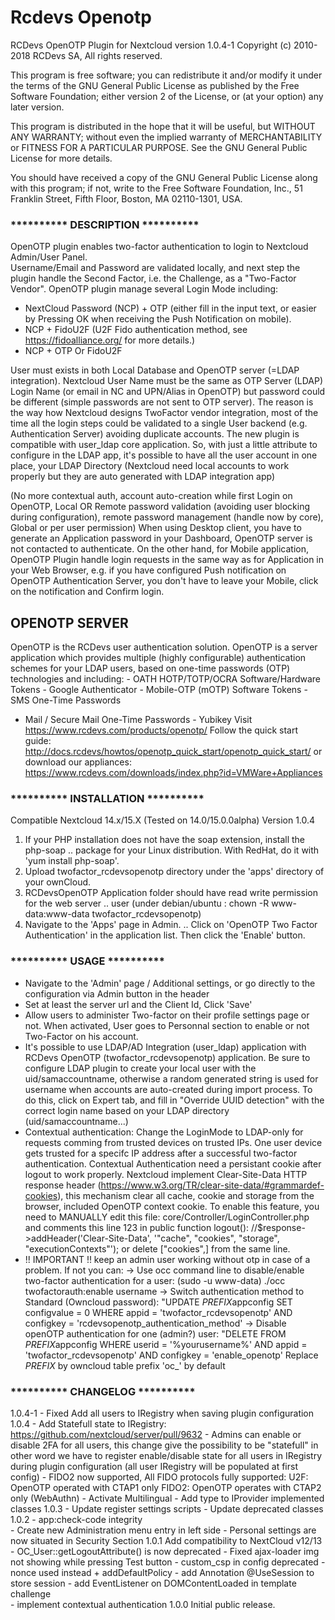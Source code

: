 # Rcdevs Openotp

RCDevs OpenOTP Plugin for Nextcloud version 1.0.4-1
Copyright (c) 2010-2018 RCDevs SA, All rights reserved.

This program is free software; you can redistribute it and/or
modify it under the terms of the GNU General Public License
as published by the Free Software Foundation; either version 2
of the License, or (at your option) any later version.

This program is distributed in the hope that it will be useful,
but WITHOUT ANY WARRANTY; without even the implied warranty of
MERCHANTABILITY or FITNESS FOR A PARTICULAR PURPOSE.  See the
GNU General Public License for more details.

You should have received a copy of the GNU General Public License
along with this program; if not, write to the Free Software
Foundation, Inc., 51 Franklin Street, Fifth Floor, Boston, MA  02110-1301, USA.


### **********   DESCRIPTION   **********
OpenOTP plugin enables two-factor authentication to login to Nextcloud Admin/User Panel.  
Username/Email and Password are validated locally, and next step the plugin handle the Second Factor, i.e. the Challenge, as a "Two-Factor Vendor".
OpenOTP plugin manage several Login Mode including: 
- NextCloud Password (NCP) + OTP (either fill in the input text, or easier by Pressing OK when receiving the Push Notification on mobile).
- NCP + FidoU2F (U2F Fido authentication method, see https://fidoalliance.org/ for more details.)
- NCP + OTP Or FidoU2F

User must exists in both Local Database and OpenOTP server (=LDAP integration). Nextcloud User Name must be the same as OTP Server (LDAP) Login Name (or email in NC and UPN/Alias in OpenOTP) 
but password could be different (simple passwords are not sent to OTP server). The reason is the way how Nextcloud designs TwoFactor vendor integration, most of the time all the login steps 
could  be validated to a single User backend (e.g. Authentication Server) avoiding duplicate accounts.
The new plugin is compatible with user_ldap core application. So, with just a little attribute to configure in the LDAP app, it's possible to have all
the user account in one place, your LDAP Directory (Nextcloud need local accounts to work properly but they are auto generated with LDAP integration app)

(No more contextual auth, account auto-creation while first Login on OpenOTP, Local OR Remote password validation (avoiding user blocking during configuration), remote password management (handle now by core), Global or per user permission) 
When using Desktop client, you have to generate an Application password in your Dashboard, OpenOTP server is not contacted to authenticate. 
On the other hand, for Mobile application, OpenOTP Plugin handle login requests in the same way as for Application in your Web Browser, e.g. if you have configured Push notification on OpenOTP Authentication Server, 
you don't have to leave your Mobile, click on the notification and Confirm login.

## OPENOTP SERVER

OpenOTP is the RCDevs user authentication solution. OpenOTP is a server
application which provides multiple (highly configurable) authentication
schemes for your LDAP users, based on one-time passwords (OTP) technologies
 and including: - OATH HOTP/TOTP/OCRA Software/Hardware Tokens - Google 
Authenticator - Mobile-OTP (mOTP) Software Tokens - SMS One-Time Passwords
- Mail / Secure Mail One-Time Passwords - Yubikey
Visit https://www.rcdevs.com/products/openotp/
Follow the quick start guide:
http://docs.rcdevs/howtos/openotp_quick_start/openotp_quick_start/
or download our appliances:
https://www.rcdevs.com/downloads/index.php?id=VMWare+Appliances

### **********   INSTALLATION   **********
Compatible Nextcloud 14.x/15.X (Tested on 14.0/15.0.0alpha)
Version 1.0.4

1.	If your PHP installation does not have the soap extension, install the php-soap 
..	package for your Linux distribution. With RedHat, do it with 'yum install php-soap'.
2.  Upload twofactor_rcdevsopenotp directory under the 'apps' directory of your ownCloud.
3.	RCDevsOpenOTP Application folder should have read write permission for the web server 
..	user (under debian/ubuntu : chown -R www-data:www-data twofactor_rcdevsopenotp)
4.	Navigate to the 'Apps' page in Admin.
..	Click on 'OpenOTP Two Factor Authentication' in the application list. Then click the 'Enable' button.


### **********   USAGE  **********

-	Navigate to the 'Admin' page / Additional settings, or go directly to the configuration via Admin button in the header
-	Set at least the server url and the Client Id, Click 'Save'
-	Allow users to administer Two-factor on their profile settings page or not. When activated, User goes to Personnal section
	to enable or not Two-Factor on his account.
-	It's possible to use LDAP/AD Integration (user_ldap) application with RCDevs OpenOTP (twofactor_rcdevsopenotp) application. Be sure to configure
	LDAP plugin to create your local user with the uid/samaccountname, otherwise a random generated string is used for username when accounts 
	are auto-created during import process. To do this, click on Expert tab, and fill in "Override UUID detection" with the correct login name
	based on your LDAP directory (uid/samaccountname...)
-	Contextual authentication: Change the LoginMode to LDAP-only for requests comming from trusted devices on trusted IPs.
	One user device gets trusted for a specifc IP address after a successful two-factor authentication. 
	Contextual Authentication need a persistant cookie after logout to work properly. Nextcloud implement Clear-Site-Data HTTP response header (https://www.w3.org/TR/clear-site-data/#grammardef-cookies),
	this mechanism clear all cache, cookie and storage from the browser, included OpenOTP context cookie. To enable this feature, you need to MANUALLY edit this file:
	core/Controller/LoginController.php and comments this line 123 in public function logout():
	//$response->addHeader('Clear-Site-Data', '"cache", "cookies", "storage", "executionContexts"'); or delete ["cookies",] from the same line.
-	!! IMPORTANT !! keep an admin user working without otp in case of a problem. If not you can:
		->  Use occ command line to disable/enable two-factor authentication for a user: (sudo -u www-data) ./occ twofactorauth:enable username 
		->  Switch authentication method to Standard (Owncloud password):
			"UPDATE *PREFIX*appconfig SET configvalue = 0 WHERE appid = 'twofactor_rcdevsopenotp' AND configkey = 'rcdevsopenotp_authentication_method'
		->  Disable openOTP authentication for one (admin?) user:
			"DELETE FROM *PREFIX*appconfig WHERE userid = '%yourusername%' AND appid = 'twofactor_rcdevsopenotp' AND configkey = 'enable_openotp'
			Replace *PREFIX* by owncloud table prefix 'oc_' by default



### **********   CHANGELOG  **********
1.0.4-1
	- Fixed Add all users to IRegistry when saving plugin configuration
1.0.4
	- Add Statefull state to IRegistry: https://github.com/nextcloud/server/pull/9632
	-  Admins can enable or disable 2FA for all users, this change give the possibility to be "statefull" in other word
	   we have to register enable/disable state for all users in IRegistry during plugin configuration (all user IRegistry will be populated at first config)
	- FIDO2 now supported, All FIDO protocols fully supported:
		 U2F: OpenOTP operated with CTAP1 only
		 FIDO2: OpenOTP operates with CTAP2 only (WebAuthn)
	- Activate Multilingual 
	- Add type to IProvider implemented classes
1.0.3
	- Update register settings scripts
	- Update deprecated classes
1.0.2
	- app:check-code integrity		 
	- Create new Administration menu entry in left side 
	- Personal settings are now situated in Security Section
1.0.1
	Add compatibility to NextCloud v12/13 
	- OC_User::getLogoutAttribute() is now deprecated
	- Fixed ajax-loader img not showing while pressing Test button
	- custom_csp in config deprecated - nonce used instead + addDefaultPolicy
	- add Annotation @UseSession to store session
	- add EventListener on DOMContentLoaded in template challenge	
	- implement contextual authentication
1.0.0
     Initial public release.

 